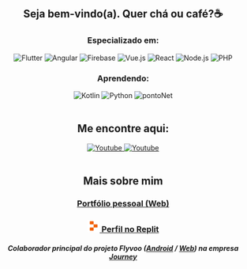 <h2 align="center"> Seja bem-vindo(a). Quer chá ou café?☕</h3>

<div align="center">
  <img align="left" src="https://github-readme-stats.vercel.app/api/top-langs/?username=oculosdanilo&layout=compact&bg_color=63459b&title_color=E9E7EF&text_color=E9E7EF&hide_border=true&locale=pt-br" width="400px"  alt=""/>
  <div>
    <div>
      <h3>Especializado em:</h3>
      <img alt="Flutter" src="https://img.shields.io/badge/Flutter-62459A?style=for-the-badge&logo=flutter&logoColor=deepskyblue" />
      <img alt="Angular" src="https://img.shields.io/badge/Angular-62459A?style=for-the-badge&logo=angular&logoColor=F51264" />
      <img alt="Firebase" src="https://img.shields.io/badge/Firebase-62459A?style=for-the-badge&logo=firebase&logoColor=FF6038">
      <img alt="Vue.js" src="https://img.shields.io/badge/Vue-62459A?style=for-the-badge&logo=vuedotjs&logoColor=4FC08D" />
      <img alt="React" src="https://img.shields.io/badge/React-62459A?style=for-the-badge&logo=react&logoColor=61DAFB" />
      <img alt="Node.js" src="https://img.shields.io/badge/Node.js-62459A?style=for-the-badge&logo=nodedotjs&logoColor=white" />
      <img alt="PHP" src="https://img.shields.io/badge/php-62459A?style=for-the-badge&logo=php&logoColor=AAACD0" />
    </div>
    <div>
      <h3>Aprendendo:</h3>
      <img alt="Kotlin" src="https://img.shields.io/badge/kotlin-D1C5E7?style=for-the-badge&logo=kotlin&logoColor=7F52FF" />
      <img alt="Python" src="https://img.shields.io/badge/python-D1C5E7?style=for-the-badge&logo=python&logoColor=3776AB" />
      <img alt="pontoNet" src="https://img.shields.io/badge/.net-D1C5E7?style=for-the-badge&logo=dotnet&logoColor=512BD4" />
    </div>
  </div>
</div>

<br />

<h2 align="center">Me encontre aqui:</h2>
<div align="center">
  <a href="https://twitter.com/oDanilo05">
    <img height="40" width="40" alt="Youtube" src="https://freelogopng.com/images/all_img/1690643591twitter-x-logo-png.png"/>
  </a>
  <a href="https://www.linkedin.com/in/danilo-lima-99bb57304">
    <img height="40" width="40" alt="Youtube" src="https://upload.wikimedia.org/wikipedia/commons/8/81/LinkedIn_icon.svg"/>
  </a>
</div>

<br />

<h2 align="center">Mais sobre mim</h2>
<div align="center">
  <div>
    <h3><a href="https://odanilo.is-a.dev" target="_blank">Portfólio pessoal (Web)</a></h3>
    <h3><a href="https://replit.com/@oculosdanilo" target="_blank"><img alt="Replit" src="./replit.png" width="25">&nbsp;Perfil no Replit</a></h3>
    <h5>Colaborador principal do projeto Flyvoo (<a href="https://github.com/journey-etecct/flyvoo-app">Android</a> / <a href="https://github.com/journey-etecct/flyvoo-web">Web</a>) na empresa <a href="https://github.com/journey-etecct">Journey</a></h5>
  </div>
</div>

<!--
**oculosdanilo/oculosdanilo** is a ✨ _special_ ✨ repository because its `README.md` (this file) appears on your GitHub profile.

Here are some ideas to get you started:

- 🔭 I’m currently working on ...
- 🌱 I’m currently learning ...
- 👯 I’m looking to collaborate on ...
- 🤔 I’m looking for help with ...
- 💬 Ask me about ...
- 📫 How to reach me: ...
- 😄 Pronouns: ...
- ⚡ Fun fact: ...
-->
